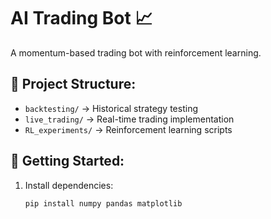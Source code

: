 # AI Trading Bot 📈  
A momentum-based trading bot with reinforcement learning.

## 📌 Project Structure:
- `backtesting/` → Historical strategy testing
- `live_trading/` → Real-time trading implementation
- `RL_experiments/` → Reinforcement learning scripts

## 🚀 Getting Started:
1. Install dependencies:  
   ```bash
   pip install numpy pandas matplotlib